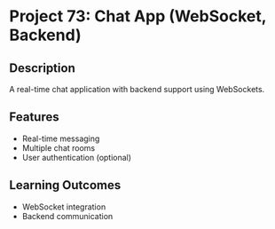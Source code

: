 # Project 73: Chat App (WebSocket, Backend)

## Description
A real-time chat application with backend support using WebSockets.

## Features
- Real-time messaging
- Multiple chat rooms
- User authentication (optional)

## Learning Outcomes
- WebSocket integration
- Backend communication
